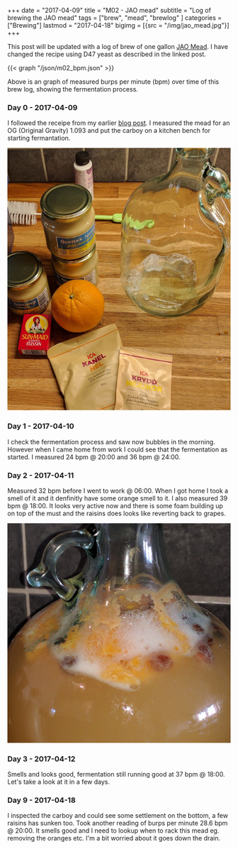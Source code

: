 +++
date = "2017-04-09"
title = "M02 - JAO mead"
subtitle = "Log of brewing the JAO mead"
tags = ["brew", "mead", "brewlog" ]
categories = ["Brewing"]
lastmod = "2017-04-18"
bigimg = [{src = "/img/jao_mead.jpg"}]
+++

This post will be updated with a log of brew of one gallon
[JAO Mead](../jao-mead). I have changed the recipe using D47 yeast as
described in the linked post.

{{< graph "/json/m02_bpm.json" >}}

Above is an graph of measured burps per minute (bpm) over time of this
brew log, showing the fermentation process.


### Day 0 - 2017-04-09

I followed the receipe from my earlier [blog post](../jao-mead). I
measured the mead for an OG (Original Gravity) 1.093 and put the
carboy on a kitchen bench for starting fermantation.

![preperation](/img/jao_mead_preperation.jpg)


### Day 1 - 2017-04-10

I check the fermentation process and saw now bubbles in the
morning. However when I came home from work I could see that the
fermentation as started. I measured 24 bpm @ 20:00 and 36 bpm @ 24:00.


### Day 2 - 2017-04-11

Measured 32 bpm before I went to work @ 06:00. When I got home I took a
smell of it and it denfinitly have some orange smell to it. I also
measured 39 bpm @ 18:00. It looks very active now and there is some
foam building up on top of the must and the raisins does looks like
reverting back to grapes.

![fermentation](/img/jao_mead.jpg)


### Day 3 - 2017-04-12

Smells and looks good, fermentation still running good at 37 bpm @
18:00. Let's take a look at it in a few days.


### Day 9 - 2017-04-18

I inspected the carboy and could see some settlement on the bottom, a
few raisins has sunken too. Took another reading of burps per minute
28.6 bpm @ 20:00. It smells good and I need to lookup when to rack
this mead eg. removing the oranges etc. I'm a bit worried about it
goes down the drain.
